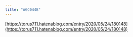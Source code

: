 ```yaml
---
title: "AGC044B"
---
```


[https://torus711.hatenablog.com/entry/2020/05/24/180148](https://torus711.hatenablog.com/entry/2020/05/24/180148)
